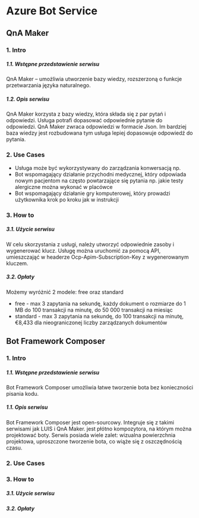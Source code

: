 # Azure Bot Service

## QnA Maker
### 1. Intro
##### 1.1. Wstępne przedstawienie serwisu
QnA Maker – umożliwia utworzenie bazy wiedzy, rozszerzoną o funkcje przetwarzania języka naturalnego.

##### 1.2. Opis serwisu
QnA Maker korzysta z bazy wiedzy, która składa się z par pytań i odpowiedzi. Usługa potrafi dopasować odpowiednie pytanie do odpowiedzi. QnA Maker zwraca odpowiedzi w formacie Json. Im bardziej baza wiedzy jest rozbudowana tym usługa lepiej dopasowuje odpowiedź do pytania.  

### 2. Use Cases
* Usługa może być wykorzystywany do zarządzania konwersacją np. 
* Bot wspomagający działanie przychodni medycznej, który odpowiada nowym pacjentom na często powtarzające się pytania np. jakie testy alergiczne można wykonać w placówce
* Bot wspomagający działanie gry komputerowej, który prowadzi użytkownika krok po kroku jak w instrukcji


### 3. How to
##### 3.1. Użycie serwisu

W celu skorzystania z usługi, należy utworzyć odpowiednie zasoby i wygenerować klucz. Usługę można uruchomić za pomocą API, umieszczająć w headerze  Ocp-Apim-Subscription-Key z wygenerowanym kluczem.
##### 3.2. Opłaty
Możemy wyróżnić 2 modele: free oraz standard <br/>
* free - max 3 zapytania na sekundę, każdy dokument o rozmiarze do 1 MB do 100 transakcji na minutę, do 50 000 transakcji na miesiąc <br/>
* standard - max 3 zapytania na sekundę, do 100 transakcji na minutę, €8,433 dla nieograniczonej liczby zarządzanych dokumentów<br/>


## Bot Framework Composer

### 1. Intro
##### 1.1. Wstępne przedstawienie serwisu
Bot Framework Composer umożliwia łatwe tworzenie bota bez konieczności pisania kodu.
##### 1.1. Opis serwisu
Bot Framework Composer jest open-sourcowy. Integruje się z takimi serwisami jak LUIS i QnA Maker. jest płótno kompozytora, na którym można projektować boty. Serwis posiada wiele zalet: wizualna powierzchnia projektowa, uproszczone tworzenie bota, co wiąże się z oszczędnością czasu. 

### 2. Use Cases


### 3. How to
##### 3.1. Użycie serwisu


##### 3.2. Opłaty


